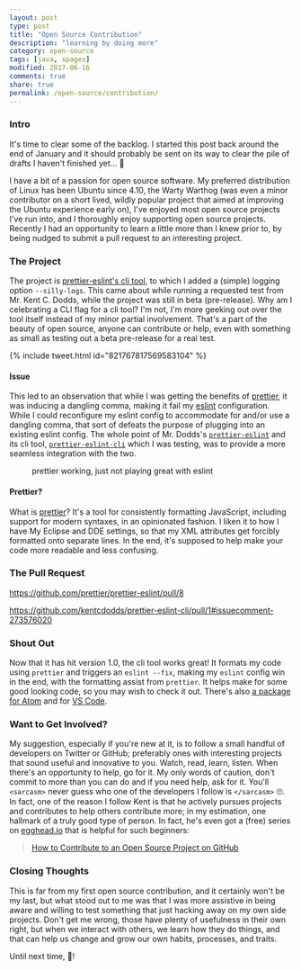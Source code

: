 ```yaml
---
layout: post
type: post
title: "Open Source Contribution"
description: "learning by doing more"
category: open-source
tags: [java, xpages]
modified: 2017-06-16
comments: true
share: true
permalink: /open-source/contribution/
---
```


### Intro

It's time to clear some of the backlog. I started this post back around the end of January and it should probably be sent on its way to clear the pile of drafts I haven't finished yet... 🤔

I have a bit of a passion for open source software. My preferred distribution of Linux has been Ubuntu since 4.10, the Warty Warthog (was even a minor contributor on a short lived, wildly popular project that aimed at improving the Ubuntu experience early on), I've enjoyed most open source projects I've run into, and I thoroughly enjoy supporting open source projects. Recently I had an opportunity to learn a little more than I knew prior to, by being nudged to submit a pull request to an interesting project.

### The Project

The project is [prettier-eslint's cli tool](https://github.com/kentcdodds/prettier-eslint-cli), to which I added a (simple) logging option `--silly-logs`. This came about while running a requested test from Mr. Kent C. Dodds, while the project was still in beta (pre-release). Why am I celebrating a CLI flag for a cli tool? I'm not, I'm more geeking out over the tool itself instead of my minor partial involvement. That's a part of the beauty of open source, anyone can contribute or help, even with something as small as testing out a beta pre-release for a real test.

{% include tweet.html id="821767817569583104" %}

#### Issue

This led to an observation that while I was getting the benefits of [prettier](http://npm.im/prettier), it was inducing a dangling comma, making it fail my [eslint](http://npm.im/eslint) configuration. While I could reconfigure my eslint config to accommodate for and/or use a dangling comma, that sort of defeats the purpose of plugging into an existing eslint config. The whole point of Mr. Dodds's [`prettier-eslint`](http://npm.im/prettier-eslint-) and its cli tool, [`prettier-eslint-cli`](http://npm.im/prettier-eslint-cli) which I was testing, was to provide a more seamless integration with the two.

<figure class="center">
  <amp-img src="{{ site.url }}/assets/images/post_images/PrettierEslint_DanglingComma.png"
  alt="prettier working, just not playing great with eslint"
  width="400" height="225"
  layout="responsive"></amp-img>
  <figcaption>prettier working, just not playing great with eslint</figcaption>
</figure>

#### Prettier?

What is [prettier](http://npm.im/prettier)? It's a tool for consistently formatting JavaScript, including support for modern syntaxes, in an opinionated fashion. I liken it to how I have My Eclipse and DDE settings, so that my XML attributes get forcibly formatted onto separate lines. In the end, it's supposed to help make your code more readable and less confusing.

### The Pull Request

https://github.com/prettier/prettier-eslint/pull/8

https://github.com/kentcdodds/prettier-eslint-cli/pull/1#issuecomment-273576020

### Shout Out

Now that it has hit version 1.0, the cli tool works great! It formats my code using `prettier` and triggers an `eslint --fix`, making my `eslint` config win in the end, with the formatting assist from `prettier`. It helps make for some good looking code, so you may wish to check it out. There's also [a package for Atom](https://github.com/kentcdodds/prettier-eslint-atom) and for [VS Code](https://marketplace.visualstudio.com/items?itemName=RobinMalfait.prettier-eslint-vscode).

### Want to Get Involved?

My suggestion, especially if you're new at it, is to follow a small handful of developers on Twitter or GitHub; preferably ones with interesting projects that sound useful and innovative to you. Watch, read, learn, listen. When there's an opportunity to help, go for it. My only words of caution, don't commit to more than you can do and if you need help, ask for it. You'll `<sarcasm>` never guess who one of the developers I follow is `</sarcasm>` 🙄. In fact, one of the reason I follow Kent is that he actively pursues projects and contributes to help others contribute more; in my estimation, one hallmark of a truly good type of person. In fact, he's even got a (free) series on [egghead.io](https://egghead.io) that is helpful for such beginners:

> [How to Contribute to an Open Source Project on GitHub](https://egghead.io/courses/how-to-contribute-to-an-open-source-project-on-github)

### Closing Thoughts

This is far from my first open source contribution, and it certainly won't be my last, but what stood out to me was that I was more assistive in being aware and willing to test something that just hacking away on my own side projects. Don't get me wrong, those have plenty of usefulness in their own right, but when we interact with others, we learn how they do things, and that can help us change and grow our own habits, processes, and traits.

Until next time, 🍻!

